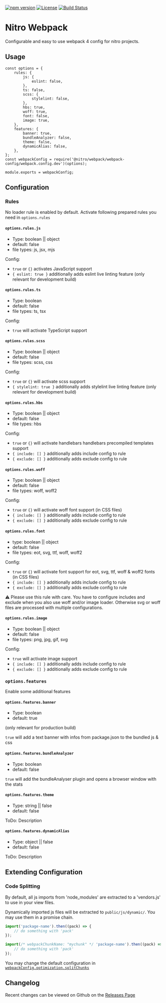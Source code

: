 [![npm version](https://badge.fury.io/js/%40nitro%2Fwebpack.svg)](https://badge.fury.io/js/%40nitro%2Fwebpack)
[![License](https://img.shields.io/badge/license-MIT-green.svg)](http://opensource.org/licenses/MIT)
[![Build Status](https://travis-ci.org/namics/generator-nitro.svg?branch=master)](https://travis-ci.org/namics/generator-nitro)

# Nitro Webpack

Configurable and easy to use webpack 4 config for nitro projects.

## Usage

```
const options = {
    rules: {
        js: {
            eslint: false,
        },
        ts: false,
        scss: {
            stylelint: false,
        },
        hbs: true,
        woff: true,
        font: false,
        image: true,
    },
    features: {
        banner: true,
        bundleAnalyzer: false,
        theme: false,
        dynamicAlias: false,
    },
};
const webpackConfig = require('@nitro/webpack/webpack-config/webpack.config.dev')(options);

module.exports = webpackConfig;
```

## Configuration

### Rules

No loader rule is enabled by default. Activate following prepared rules you need in `options.rules`

#### `options.rules.js`

-   Type: boolean || object
-   default: false
-   file types: js, jsx, mjs

Config:

-   `true` or `{}` activates JavaScript support
-   `{ eslint: true }` additionally adds eslint live linting feature (only relevant for development build)

#### `options.rules.ts`

-   Type: boolean
-   default: false
-   file types: ts, tsx

Config:

-   `true` will activate TypeScript support

#### `options.rules.scss`

-   Type: boolean || object
-   default: false
-   file types: scss, css

Config:

-   `true` or `{}` will activate scss support
-   `{ stylelint: true }` additionally adds stylelint live linting feature (only relevant for development build)

#### `options.rules.hbs`

-   Type: boolean || object
-   default: false
-   file types: hbs

Config:

-   `true` or `{}` will activate handlebars handlebars precompiled templates support
-   `{ include: [] }` additionally adds include config to rule
-   `{ exclude: [] }` additionally adds exclude config to rule

#### `options.rules.woff`

-   Type: boolean || object
-   default: false
-   file types: woff, woff2

Config:

-   `true` or `{}` will activate woff font support (in CSS files)
-   `{ include: [] }` additionally adds include config to rule
-   `{ exclude: [] }` additionally adds exclude config to rule

#### `options.rules.font`

-   type: boolean || object
-   default: false
-   file types: eot, svg, ttf, woff, woff2

Config:

* `true` or `{}` will activate font support for eot, svg, ttf, woff & woff2 fonts (in CSS files)
* `{ include: [] }` additionally adds include config to rule
* `{ exclude: [] }` additionally adds exclude config to rule

⚠ Please use this rule with care. You have to configure includes and exclude when you also use woff and/or image loader. 
Otherwise svg or woff files are processed with multiple configurations.

#### `options.rules.image`

-   Type: boolean || object
-   default: false
-   file types: png, jpg, gif, svg

Config:

-   `true` will activate image support
-   `{ include: [] }` additionally adds include config to rule
-   `{ exclude: [] }` additionally adds exclude config to rule

### `options.features`

Enable some additional features

#### `options.features.banner`

-   Type: boolean
-   default: true

(only relevant for production build)

`true` will add a text banner with infos from package.json to the bundled js & css

#### `options.features.bundleAnalyzer`

-   Type: boolean
-   default: false

`true` will add the bundleAnalyser plugin and opens a browser window with the stats

#### `options.features.theme`

-   Type: string || false
-   default: false

ToDo: Description

#### `options.features.dynamicAlias`

-   Type: object || false
-   default: false

ToDo: Description

## Extending Configuration

### Code Splitting

By default, all js imports from 'node_modules' are extracted to a 'vendors.js' to use in your view files.

Dynamically imported js files will be extracted to `public/js/dynamic/`.
You may use them in a promise chain.

```js
import('package-name').then((pack) => {
	// do something with 'pack'
});

import(/* webpackChunkName: "mychunk" */ 'package-name').then((pack) => {
	// do something with 'pack'
});
```

You may change the default configuration in [`webpackConfig.optimization.splitChunks`](https://webpack.js.org/configuration/optimization/#optimization-splitchunks)

## Changelog

Recent changes can be viewed on Github on the [Releases Page](https://github.com/namics/generator-nitro/releases)
